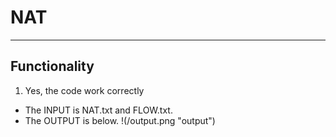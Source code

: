 # NAT
---
## Functionality
1. Yes, the code work correctly
- The INPUT is NAT.txt and FLOW.txt.
- The OUTPUT is below.
!(/output.png "output")
